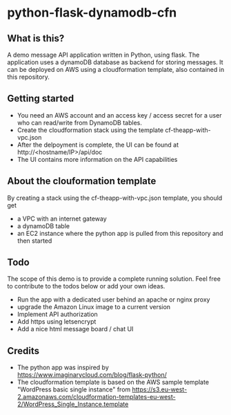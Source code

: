 # python-flask-dynamodb-cfn
## What is this?
A demo message API application written in Python, using flask. The application uses a dynamoDB database as backend for storing messages. It can be deployed on AWS using a cloudformation template, also contained in this repository.

## Getting started
* You need an AWS account and an access key / access secret for a user who can read/write from DynamoDB tables.
* Create the cloudformation stack using the template cf-theapp-with-vpc.json
* After the delpoyment is complete, the UI can be found at http://<hostname/IP>/api/doc
* The UI contains more information on the API capabilities

## About the clouformation template
By creating a stack using the cf-theapp-with-vpc.json template, you should get
* a VPC with an internet gateway
* a dynamoDB table
* an EC2 instance where the python app is pulled from this repository and then started

## Todo
The scope of this demo is to provide a complete running solution. Feel free to contribute to the todos below or add your own ideas.
* Run the app with a dedicated user behind an apache or nginx proxy
* upgrade the Amazon Linux image to a current version
* Implement API authorization
* Add https using letsencrypt
* Add a nice html message board / chat UI 

## Credits
* The python app was inspired by https://www.imaginarycloud.com/blog/flask-python/
* The cloudformation template is based on the AWS sample template "WordPress basic single instance" from https://s3.eu-west-2.amazonaws.com/cloudformation-templates-eu-west-2/WordPress_Single_Instance.template
